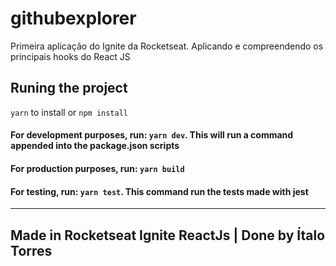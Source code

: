 # githubexplorer
Primeira aplicação do Ignite da Rocketseat. Aplicando e compreendendo os principais hooks do React JS

## Runing the project
`yarn` to install or `npm install`

#### For development purposes, run: `yarn dev`. This will run a command appended into the **package.json** scripts

#### For production purposes, run: `yarn build`

#### For testing, run: `yarn test`. This command run the tests made with jest
---


Made in Rocketseat Ignite ReactJs | Done by Ítalo Torres
---
